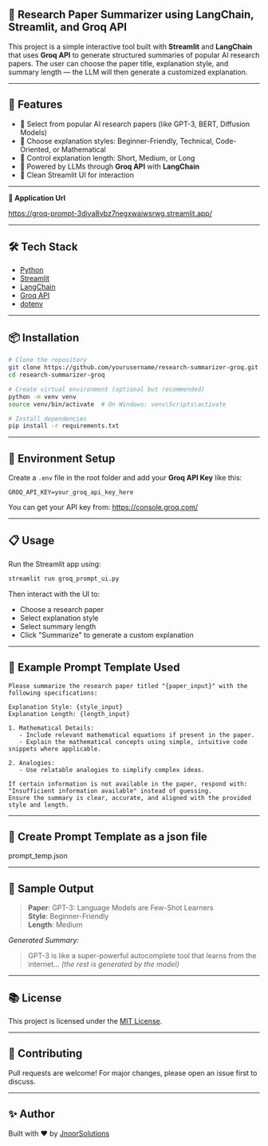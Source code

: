 
## 🧠 Research Paper Summarizer using LangChain, Streamlit, and Groq API

This project is a simple interactive tool built with **Streamlit** and **LangChain** that uses **Groq API** to generate structured summaries of popular AI research papers. The user can choose the paper title, explanation style, and summary length — the LLM will then generate a customized explanation.

---

## 🚀 Features

- 📄 Select from popular AI research papers (like GPT-3, BERT, Diffusion Models)
- 🧠 Choose explanation styles: Beginner-Friendly, Technical, Code-Oriented, or Mathematical
- 📏 Control explanation length: Short, Medium, or Long
- 🤖 Powered by LLMs through **Groq API** with **LangChain**
- 🧪 Clean Streamlit UI for interaction

---
**🧪 Application Url**

https://groq-prompt-3diva8vbz7negxwaiwsrwg.streamlit.app/

---

## 🛠️ Tech Stack

- [Python](https://www.python.org/)
- [Streamlit](https://streamlit.io/)
- [LangChain](https://www.langchain.com/)
- [Groq API](https://console.groq.com/)
- [dotenv](https://pypi.org/project/python-dotenv/)

---

## 📦 Installation

```bash
# Clone the repository
git clone https://github.com/yourusername/research-summarizer-groq.git
cd research-summarizer-groq

# Create virtual environment (optional but recommended)
python -m venv venv
source venv/bin/activate  # On Windows: venv\Scripts\activate

# Install dependencies
pip install -r requirements.txt
```

---

## 🔐 Environment Setup

Create a `.env` file in the root folder and add your **Groq API Key** like this:

```
GROQ_API_KEY=your_groq_api_key_here
```

You can get your API key from: https://console.groq.com/

---

## 📋 Usage

Run the Streamlit app using:

```bash
streamlit run groq_prompt_ui.py
```

Then interact with the UI to:

- Choose a research paper
- Select explanation style
- Select summary length
- Click "Summarize" to generate a custom explanation

---

## 🧠 Example Prompt Template Used

```text
Please summarize the research paper titled "{paper_input}" with the following specifications:

Explanation Style: {style_input}
Explanation Length: {length_input}

1. Mathematical Details:
   - Include relevant mathematical equations if present in the paper.
   - Explain the mathematical concepts using simple, intuitive code snippets where applicable.

2. Analogies:
   - Use relatable analogies to simplify complex ideas.

If certain information is not available in the paper, respond with: "Insufficient information available" instead of guessing.
Ensure the summary is clear, accurate, and aligned with the provided style and length.
```

---
## 📘 Create Prompt Template as a json file

prompt_temp.json

---

## 📘 Sample Output

> **Paper**: GPT-3: Language Models are Few-Shot Learners  
> **Style**: Beginner-Friendly  
> **Length**: Medium  

*Generated Summary:*

> GPT-3 is like a super-powerful autocomplete tool that learns from the internet...
> *(the rest is generated by the model)*

---

## 📚 License

This project is licensed under the [MIT License](LICENSE).

---

## 🤝 Contributing

Pull requests are welcome! For major changes, please open an issue first to discuss.

---

## ✨ Author

Built with ❤️ by [JnoorSolutions](https://github.com/junaidnoor)
